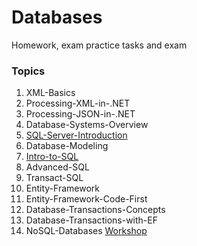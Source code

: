 # Databases
Homework, exam practice tasks and exam


### Topics

1. XML-Basics
1. Processing-XML-in-.NET
1. Processing-JSON-in-.NET
1. Database-Systems-Overview
1. [SQL-Server-Introduction](05-SQL-Server-Introduction)
1. Database-Modeling
1. [Intro-to-SQL](./07-Intro-to-SQL)
1. Advanced-SQL
1. Transact-SQL
1. Entity-Framework
1. Entity-Framework-Code-First
1. Database-Transactions-Concepts
1. Database-Transactions-with-EF
1. NoSQL-Databases
[Workshop](Workshop)